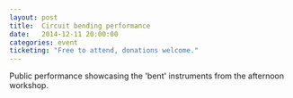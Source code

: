 ```yaml
---
layout: post
title:  Circuit bending performance
date:   2014-12-11 20:00:00
categories: event
ticketing: "Free to attend, donations welcome."
---
```

Public performance showcasing the 'bent' instruments from the afternoon workshop.
